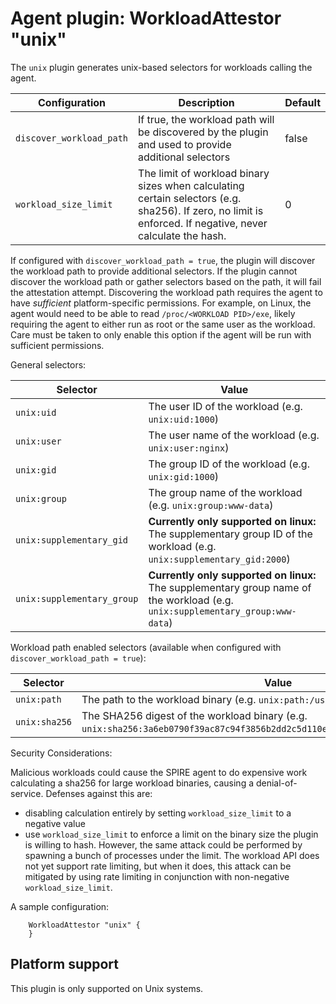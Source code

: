 # Agent plugin: WorkloadAttestor "unix"

The `unix` plugin generates unix-based selectors for workloads calling the agent.

| Configuration            | Description                                                                                                                                                | Default |
|--------------------------|------------------------------------------------------------------------------------------------------------------------------------------------------------|---------|
| `discover_workload_path` | If true, the workload path will be discovered by the plugin and used to provide additional selectors                                                       | false   |
| `workload_size_limit`    | The limit of workload binary sizes when calculating certain selectors (e.g. sha256). If zero, no limit is enforced. If negative, never calculate the hash. | 0       |

If configured with `discover_workload_path = true`, the plugin will discover
the workload path to provide additional selectors. If the plugin cannot
discover the workload path or gather selectors based on the path, it will fail
the attestation attempt. Discovering the workload path requires the agent to
have _sufficient_ platform-specific permissions. For example, on Linux, the
agent would need to be able to read `/proc/<WORKLOAD PID>/exe`, likely
requiring the agent to either run as root or the same user as the workload.
Care must be taken to only enable this option if the agent will be run with
sufficient permissions.

General selectors:

| Selector                   | Value                                                                                                                          |
|----------------------------|--------------------------------------------------------------------------------------------------------------------------------|
| `unix:uid`                 | The user ID of the workload (e.g. `unix:uid:1000`)                                                                             |
| `unix:user`                | The user name of the workload (e.g. `unix:user:nginx`)                                                                         |
| `unix:gid`                 | The group ID of the workload (e.g. `unix:gid:1000`)                                                                            |
| `unix:group`               | The group name of the workload (e.g. `unix:group:www-data`)                                                                    |
| `unix:supplementary_gid`   | **Currently only supported on linux:** The supplementary group ID of the workload (e.g. `unix:supplementary_gid:2000`)         |
| `unix:supplementary_group` | **Currently only supported on linux:** The supplementary group name of the workload (e.g. `unix:supplementary_group:www-data`) |

Workload path enabled selectors (available when configured with
`discover_workload_path = true`):

| Selector      | Value                                                                                                                          |
|---------------|--------------------------------------------------------------------------------------------------------------------------------|
| `unix:path`   | The path to the workload binary (e.g. `unix:path:/usr/bin/nginx`)                                                              |
| `unix:sha256` | The SHA256 digest of the workload binary (e.g. `unix:sha256:3a6eb0790f39ac87c94f3856b2dd2c5d110e6811602261a9a923d3bb23adc8b7`) |

Security Considerations:

Malicious workloads could cause the SPIRE agent to do expensive work
calculating a sha256 for large workload binaries, causing a denial-of-service.
Defenses against this are:

- disabling calculation entirely by setting `workload_size_limit` to a negative
value
- use `workload_size_limit` to enforce a limit on the binary size the
  plugin is willing to hash. However, the same attack could be performed by
  spawning a bunch of processes under the limit.
  The workload API does not yet support rate limiting, but when it does, this
  attack can be mitigated by using rate limiting in conjunction with
  non-negative `workload_size_limit`.

A sample configuration:

```hcl
    WorkloadAttestor "unix" {
    }
```

## Platform support

This plugin is only supported on Unix systems.
